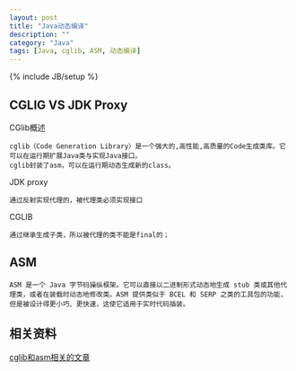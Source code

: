 ```yaml
---
layout: post
title: "Java动态编译"
description: ""
category: "Java"
tags: [Java, cglib, ASM, 动态编译]
---
```

{% include JB/setup %}


## CGLIG VS JDK Proxy ##

CGlib概述

	cglib（Code Generation Library）是一个强大的,高性能,高质量的Code生成类库。它可以在运行期扩展Java类与实现Java接口。
	cglib封装了asm，可以在运行期动态生成新的class。


JDK proxy

	通过反射实现代理的，被代理类必须实现接口

CGLIB

	通过继承生成子类，所以被代理的类不能是final的；


## ASM ##

	ASM 是一个 Java 字节码操纵框架。它可以直接以二进制形式动态地生成 stub 类或其他代理类，或者在装载时动态地修改类。ASM 提供类似于 BCEL 和 SERP 之类的工具包的功能，但是被设计得更小巧、更快速，这使它适用于实时代码插装。




## 相关资料 ##
[cglib和asm相关的文章](http://blog.csdn.net/fenglibing/article/details/7080340)
